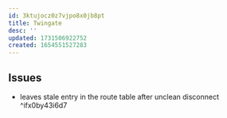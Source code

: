 ```yaml
---
id: 3ktujocz0z7vjpo8x0jb8pt
title: Twingate
desc: ''
updated: 1731506922752
created: 1654551527283
---
```


## Issues

- leaves stale entry in the route table after unclean disconnect ^ifx0by43i6d7

